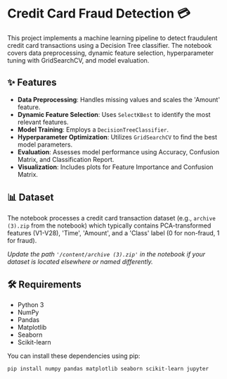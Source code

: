 # Credit Card Fraud Detection 💳

This project implements a machine learning pipeline to detect fraudulent credit card transactions using a Decision Tree classifier. The notebook covers data preprocessing, dynamic feature selection, hyperparameter tuning with GridSearchCV, and model evaluation.

## ✨ Features

*   **Data Preprocessing**: Handles missing values and scales the 'Amount' feature.
*   **Dynamic Feature Selection**: Uses `SelectKBest` to identify the most relevant features.
*   **Model Training**: Employs a `DecisionTreeClassifier`.
*   **Hyperparameter Optimization**: Utilizes `GridSearchCV` to find the best model parameters.
*   **Evaluation**: Assesses model performance using Accuracy, Confusion Matrix, and Classification Report.
*   **Visualization**: Includes plots for Feature Importance and Confusion Matrix.

## 📊 Dataset

The notebook processes a credit card transaction dataset (e.g., `archive (3).zip` from the notebook) which typically contains PCA-transformed features (V1-V28), 'Time', 'Amount', and a 'Class' label (0 for non-fraud, 1 for fraud).

*Update the path `'/content/archive (3).zip'` in the notebook if your dataset is located elsewhere or named differently.*

## 🛠️ Requirements

*   Python 3
*   NumPy
*   Pandas
*   Matplotlib
*   Seaborn
*   Scikit-learn

You can install these dependencies using pip:
```bash
pip install numpy pandas matplotlib seaborn scikit-learn jupyter